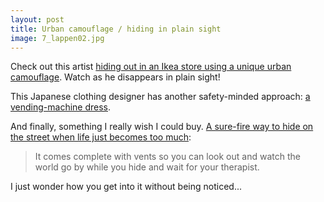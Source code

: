 ```yaml
---
layout: post
title: Urban camouflage / hiding in plain sight
image: 7_lappen02.jpg
---
```



Check out this artist <a href="http://www.urbancamouflage.de/">hiding out in an Ikea store using a unique urban camouflage</a>. Watch as he disappears in plain sight!

This Japanese clothing designer has another safety-minded approach: <a href="http://www.nytimes.com/slideshow/2007/10/20/world/20071020_JAPAN_SLIDESHOW_index.html">a vending-machine dress</a>.

And finally, something I really wish I could buy. <a href="http://www.oooms.nl/city-hideout/">A sure-fire way to hide on the street when life just becomes too much</a>:

<blockquote>

It comes complete with vents so you can look out and watch the world go by while you hide and wait for your therapist.

</blockquote>

I just wonder how you get into it without being noticed...
